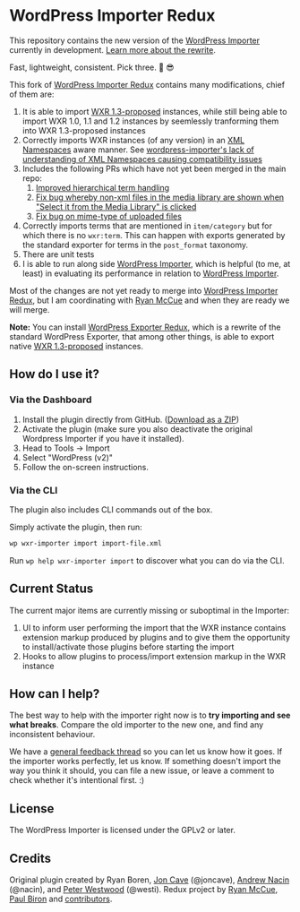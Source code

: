 # WordPress Importer Redux
This repository contains the new version of the [WordPress Importer][] currently in development. [Learn more about the rewrite](https://make.wordpress.org/core/?p=15550).

Fast, lightweight, consistent. Pick three. :palm_tree: :sunglasses:

This fork of [WordPress Importer Redux][] contains many modifications, chief of them are:

1. It is able to import [WXR 1.3-proposed][] instances, while still being able to import
	WXR 1.0, 1.1 and 1.2 instances by seemlessly tranforming them into WXR 1.3-proposed instances
1. Correctly imports WXR instances (of any version) in an [XML Namespaces](http://www.w3.org/TR/xml-names11/)
	aware manner.  See [wordpress-importer's lack of understanding of XML Namespaces causing compatibility issues](https://core.trac.wordpress.org/ticket/27896)
1. Includes the following PRs which have not yet been merged in the main repo:
   1. [Improved hierarchical term handling](https://github.com/humanmade/WordPress-Importer/pull/129)
   1. [Fix bug whereby non-xml files in the media library are shown when "Select it from the Media Library" is clicked](https://github.com/humanmade/WordPress-Importer/pull/124)
   1. [Fix bug on mime-type of uploaded files](https://github.com/humanmade/WordPress-Importer/pull/126)
1. Correctly imports terms that are mentioned in `item/category` but for which there is no `wxr:term`.
	This can happen with exports generated by the standard exporter for terms in the `post_format` taxonomy.
1. There are unit tests
1. I is able to run along side [WordPress Importer][], which is helpful (to me, at least) in evaluating its performance
	in relation to [WordPress Importer][].

Most of the changes are not yet ready to merge into [WordPress Importer Redux][], but I am coordinating with [Ryan McCue](https://github.com/rmccue)
and when they are ready we will merge.

**Note:** You can install [WordPress Exporter Redux][], which is a rewrite of the standard WordPress Exporter, that among other things,
is able to export native [WXR 1.3-proposed][] instances.

[WordPress Importer]: https://wordpress.org/plugins/wordpress-importer/
[WordPress Importer Redux]: https://github.com/humanmade/WordPress-Importer
[WordPress Exporter Redux]: https://github.com/pbiron/WordPress-Exporter
[WXR 1.3-proposed]: https://github.com/pbiron/wxr/1.3-proposed

## How do I use it?

### Via the Dashboard

1. Install the plugin directly from GitHub. ([Download as a ZIP](https://github.com/pbiron/WordPress-Importer/archive/master.zip))
2. Activate the plugin (make sure you also deactivate the original Wordpress Importer if you have it installed).
3. Head to Tools &rarr; Import
4. Select "WordPress (v2)"
5. Follow the on-screen instructions.

### Via the CLI

The plugin also includes CLI commands out of the box.

Simply activate the plugin, then run:

```sh
wp wxr-importer import import-file.xml
```

Run `wp help wxr-importer import` to discover what you can do via the CLI.

## Current Status

The current major items are currently missing or suboptimal in the Importer:

1. UI to inform user performing the import that the WXR instance contains extension markup produced
   by plugins and to give them the opportunity to install/activate those plugins before starting the import
1. Hooks to allow plugins to process/import extension markup in the WXR instance

## How can I help?

The best way to help with the importer right now is to **try importing and see what breaks**. Compare the old importer to the new one, and find any inconsistent behaviour.

We have a [general feedback thread](https://github.com/humanmade/WordPress-Importer/issues/7) so you can let us know how it goes. If the importer works perfectly, let us know. If something doesn't import the way you think it should, you can file a new issue, or leave a comment to check whether it's intentional first. :)

## License

The WordPress Importer is licensed under the GPLv2 or later.

## Credits

Original plugin created by Ryan Boren, [Jon Cave][duck_] (@joncave), [Andrew Nacin][nacin] (@nacin), and [Peter Westwood][westi] (@westi). Redux project by [Ryan McCue](https://github.com/rmccue), [Paul Biron](https://github.com/pbiron) and [contributors](https://github.com/humanmade/WordPress-Importer/graphs/contributors).

[duck_]: https://profiles.wordpress.org/duck_
[nacin]: https://profiles.wordpress.org/nacin
[westi]: https://profiles.wordpress.org/westi
